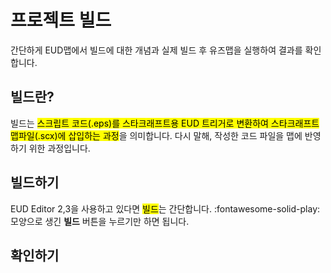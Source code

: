 # 프로젝트 빌드

간단하게 EUD맵에서 빌드에 대한 개념과 실제 빌드 후 유즈맵을 실행하여 결과를 확인합니다.

## 빌드란?

빌드는 <mark>스크립트 코드(.eps)를 스타크래프트용 EUD 트리거로 변환하여 스타크래프트 맵파일(.scx)에 삽입하는 과정</mark>을 의미합니다. 다시 말해, 작성한 코드 파일을 맵에 반영하기 위한 과정입니다.

## 빌드하기

EUD Editor 2,3을 사용하고 있다면 <mark>빌드</mark>는 간단합니다. :fontawesome-solid-play: 모양으로 생긴 **빌드** 버튼을 누르기만 하면 됩니다.

## 확인하기